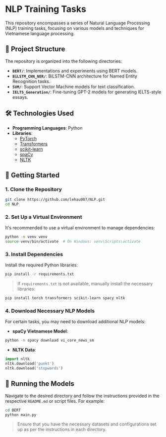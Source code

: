 # NLP Training Tasks

This repository encompasses a series of Natural Language Processing (NLP) training tasks, focusing on various models and techniques for Vietnamese language processing.

## 📁 Project Structure

The repository is organized into the following directories:

- **`BERT/`**: Implementations and experiments using BERT models.
- **`BiLSTM_CNN_NER/`**: BiLSTM-CNN architecture for Named Entity Recognition tasks.
- **`SVM/`**: Support Vector Machine models for text classification.
- **`IELTS_Generation/`**: Fine-tuning GPT-2 models for generating IELTS-style essays.

## 🛠️ Technologies Used

- **Programming Languages**: Python
- **Libraries**:
  - [PyTorch](https://pytorch.org/)
  - [Transformers](https://huggingface.co/transformers/)
  - [scikit-learn](https://scikit-learn.org/)
  - [spaCy](https://spacy.io/)
  - [NLTK](https://www.nltk.org/)

## 🚀 Getting Started

### 1. Clone the Repository

```bash
git clone https://github.com/lehau007/NLP.git
cd NLP
```

### 2. Set Up a Virtual Environment

It's recommended to use a virtual environment to manage dependencies:

```bash
python -m venv venv
source venv/bin/activate  # On Windows: venv\Scripts\activate
```

### 3. Install Dependencies

Install the required Python libraries:

```bash
pip install -r requirements.txt
```

> If `requirements.txt` is not available, manually install the necessary libraries:

```bash
pip install torch transformers scikit-learn spacy nltk
```

### 4. Download Necessary NLP Models

For certain tasks, you may need to download additional NLP models:

- **spaCy Vietnamese Model**:

```bash
python -m spacy download vi_core_news_sm
```

- **NLTK Data**:

```python
import nltk
nltk.download('punkt')
nltk.download('stopwords')
```

## 🧪 Running the Models

Navigate to the desired directory and follow the instructions provided in the respective `README.md` or script files. For example:

```bash
cd BERT
python main.py
```

> Ensure that you have the necessary datasets and configurations set up as per the instructions in each directory.
